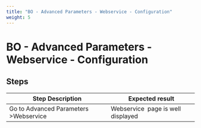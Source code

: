 ```yaml
---
title: "BO - Advanced Parameters - Webservice - Configuration"
weight: 5
---
```


# BO - Advanced Parameters - Webservice - Configuration
## Steps
| Step Description | Expected result |
| ----- | ----- |
| Go to Advanced Parameters >Webservice | Webservice  page is well displayed |
